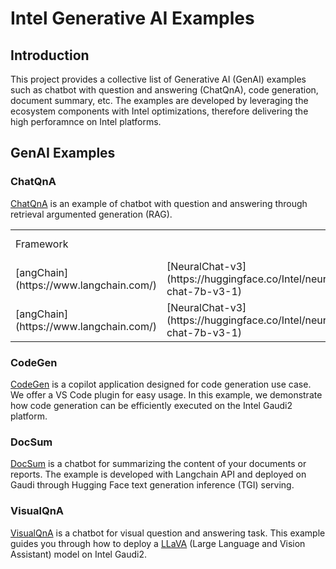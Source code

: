 # Intel Generative AI Examples

## Introduction

This project provides a collective list of Generative AI (GenAI) examples such as chatbot with question and answering (ChatQnA), code generation, document summary, etc. The examples are developed by leveraging the ecosystem components with Intel optimizations, therefore delivering the high perforamnce on Intel platforms. 

## GenAI Examples

### ChatQnA

[ChatQnA](./ChatQnA/README.md) is an example of chatbot with question and answering through retrieval argumented generation (RAG).


<table>
	<tbody>
		<tr>
			<td colspan="2">Framework</td>
			<td colspan="2">LLM</td>
			<td colspan="2">Embedding</td>
			<td colspan="2">Vector Database</td>
			<td colspan="2">Serving</td>
			<td colspan="2">HW</td>
			<td colspan="2">Description</td>
		</tr>
		<tr>
			<td>[angChain](https://www.langchain.com/)</td>
			<td>[NeuralChat-v3](https://huggingface.co/Intel/neural-chat-7b-v3-1)</td>
			<td>[BGE-Base](https://huggingface.co/BAAI/bge-base-en)</td>
			<td>[Redis](https://redis.io/)</td>
			<td>[TGI-Habana](https://github.com/huggingface/tgi-gaudi)</td>
			<td>Gaudi2</td>
			<td>Chatbot</td>
		</tr>
		<tr>
			<td>[angChain](https://www.langchain.com/)</td>
			<td>[NeuralChat-v3](https://huggingface.co/Intel/neural-chat-7b-v3-1)</td>
			<td>[BGE-Base](https://huggingface.co/BAAI/bge-base-en)</td>
			<td>[Chroma](https://www.trychroma.com/)</td>
			<td>[TGI-Habana](https://github.com/huggingface/tgi-gaudi)</td>
			<td>Gaudi2</td>
			<td>Chatbot</td>
		</tr>
	</tbody>
</table>


### CodeGen
[CodeGen](./CodeGen/README.md) is a copilot application designed for code generation use case. We offer a VS Code plugin for easy usage. In this example, we demonstrate how code generation can be efficiently executed on the Intel Gaudi2 platform.


### DocSum
[DocSum](./DocSum/README.md) is a chatbot for summarizing the content of your documents or reports. The example is developed with Langchain API and deployed on Gaudi through Hugging Face text generation inference (TGI) serving.

### VisualQnA
[VisualQnA](./VisualQnA/README.md) is a chatbot for visual question and answering task. This example guides you through how to deploy a [LLaVA](https://llava-vl.github.io/) (Large Language and Vision Assistant) model on Intel Gaudi2.
